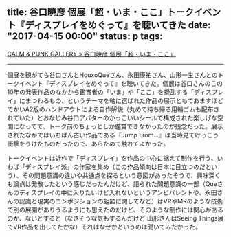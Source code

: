 title: 谷口暁彦 個展「超・いま・ここ」トークイベント『ディスプレイをめぐって』を聴いてきた
date: "2017-04-15 00:00"
status: p
tags:
---

[CALM & PUNK GALLERY » 谷口暁彦 個展「超・いま・ここ」](http://calmandpunk.com/)

---

個展を観がてら谷口さんとHouxoQueさん、永田康祐さん、山形一生さんとのトークイベント『ディスプレイをめぐって』を聴いてきた。個展は谷口さんのこの10年の発表作品のなかから鑑賞者の「いま」や「ここ」を攪乱する「ディスプレイ」にまつわるもの、というテーマを軸に選ばれた作品の展示ともてあますほどでかいA2版のハンドアウトによる自作解説（丸めて持ち帰る用輪ゴムも配布されていた）とおなじみ谷口アバターのかっこいいシールで構成された楽しげな空間になってて、トーク前のちょっとしか鑑賞できなかったのが残念だった。展示されたなかではいちばん古い作品である『Jump From...』は当時見てけっこう衝撃をうけたものだったので、あらためて触れてよかった。

トークイベントは近作で「ディスプレイ」を作品の中心に据えて制作を行う、いわば「ディスプレイ派」の作家を集め（この作品傾向は日本に目立つのだという）、その問題意識の違いや共通点を探るという意図があったそうで、興味深くも論点は発散したという感じだったんだけど、語られた問題意識の一部（Queさんのディスプレイの中に入りたいけど入れないというアンビバレントや、永田さんの認識と現実のコンポジションの齟齬に関してなど）はVRやMRのような技術で別の展開がありうるようにも思えたのだけど、そのような制作には関心があるのか、ないとすると（なさそうな気もするんだけど 山形さんはSeeing Things展でVR作品を出してたかな）それはなぜかというのは聞いてみたかった。
